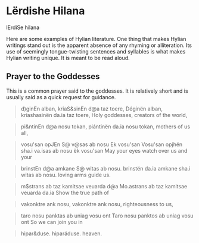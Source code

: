 # Lërdishe Hilana

<span class="hylian_kas">lErdiSe hilana</span>

Here are some examples of Hylian literature. One thing that makes Hylian writings stand out is the apparent absence of any rhyming or alliteration. Its use of seemingly tongue-twisting sentences and syllables is what makes Hylian writing unique. It is meant to be read aloud.

## Prayer to the Goddesses

This is a common prayer said to the goddesses. It is relatively short and is usually said as a quick request for guidance.

> <span class="hylian_kas">d)ginEn alban, kriaS&sinEn d@a taz toere,</span>
> Déginën alban, kriashasinën da.ia taz toere,
> Holy goddesses, creators of the world,

> <span class="hylian_kas">pi&ntinEn d@a nosu tokan,</span>
> piántinën da.ia nosu tokan,
> mothers of us all,

> <span class="hylian_kas">vosu'san opJEn S@ v@sas ab nosu Ek vosu'san</span>
> Vosu'san opjhën sha.i va.isas ab nosu ëk vosu'san
> May your eyes watch over us and your

> <span class="hylian_kas">brinstEn d@a amkane S@ witas ab nosu.</span>
> brinstën da.ia amkane sha.i witas ab nosu.
> loving arms guide us.

> <span class="hylian_kas">m$strans ab taz kamitsae veuarda d@a</span>
> Mo.astrans ab taz kamitsae veuarda da.ia
> Show the true path of

> <span class="hylian_kas">vakonktre ank nosu,</span>
> vakonktre ank nosu,
> righteousness to us,

> <span class="hylian_kas">taro nosu panktas ab uniag vosu ont</span>
> Taro nosu panktos ab uniag vosu ont
> So we can join you in

> <span class="hylian_kas">hipar\&duse.</span>
> hiparáduse.
> heaven.
